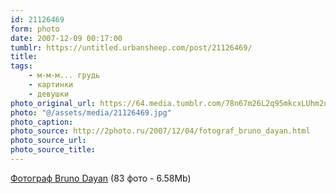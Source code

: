```yaml
---
id: 21126469
form: photo
date: 2007-12-09 00:17:00
tumblr: https://untitled.urbansheep.com/post/21126469/
title:
tags:
    - м-м-м... грудь
    - картинки
    - девушки
photo_original_url: https://64.media.tumblr.com/78n67m26L2q95mkcxLUhm2u4_1280.jpg
photo: "@/assets/media/21126469.jpg"
photo_caption:
photo_source: http://2photo.ru/2007/12/04/fotograf_bruno_dayan.html
photo_source_url:
photo_source_title:
---
```


<p><a href="http://2photo.ru/2007/12/04/fotograf_bruno_dayan.html">Фотограф Bruno Dayan</a> (83 фото - 6.58Mb)</p>
